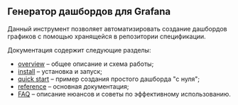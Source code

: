 ## Генератор дашбордов для Grafana

Данный инструмент позволяет автоматизировать создание дашбордов графиков с помощью хранящейся в репозитории спецификации.

Документация содержит следующие разделы:

* [overview](doc/OVERVIEW.md) – общее описание и схема работы;
* [install](doc/INSTALL.md) – установка и запуск; 
* [quick start](doc/QUICKSTART.md) – пример создания простого дашборда "с нуля";
* [reference](doc/REFERENCE.md) – основная документация;
* [FAQ](doc/FAQ.md) – описание нюансов и советы по эффективному использованию.

